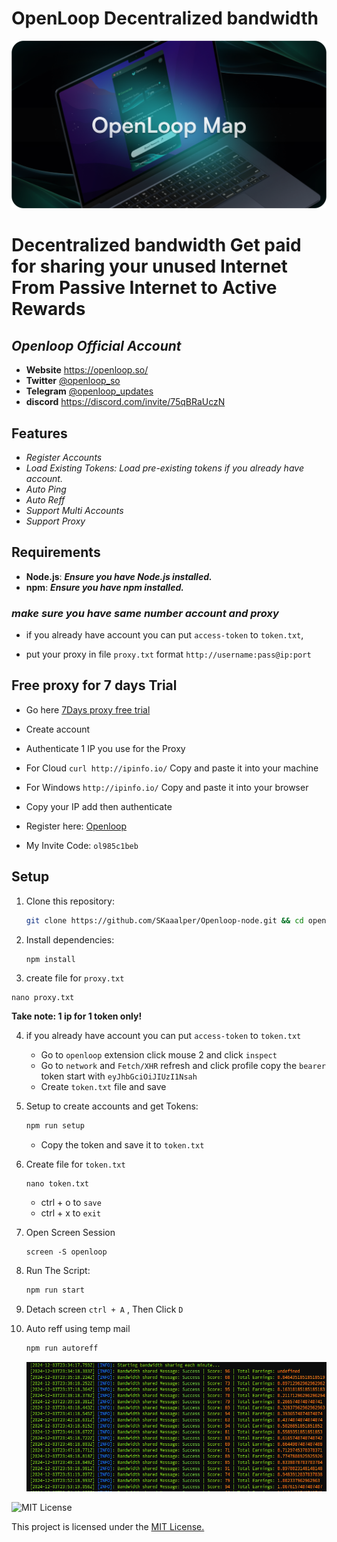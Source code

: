 # **OpenLoop Decentralized bandwidth**


![Banner](https://github.com/SKaaalper/Openloop-node/blob/main/OpenLoopMap.DdU9p2P0.png)


# **Decentralized bandwidth Get paid for sharing your unused Internet From Passive Internet to Active Rewards**


## *Openloop Official Account*

- **Website** https://openloop.so/
- **Twitter** [@openloop_so](https://x.com/openloop_so)
- **Telegram** [@openloop_updates](https://t.me/openloop_updates)
- **discord** https://discord.com/invite/75qBRaUczN


## **Features**

- *Register Accounts*
- *Load Existing Tokens: Load pre-existing tokens if you already have account.*
- *Auto Ping*
- *Auto Reff*
- *Support Multi Accounts*
- *Support Proxy*


## **Requirements**

- **Node.js**: ***Ensure you have Node.js installed.***
- **npm**: ***Ensure you have npm installed.***


### ***make sure you have same number account and proxy***


- if you already have account you can put `access-token` to `token.txt`,

- put your proxy in file `proxy.txt` format `http://username:pass@ip:port`


## **Free proxy for 7 days Trial**

- Go here [7Days proxy free trial](https://dashboard.proxyscrape.com/v2/services/premium/ip-authentication/d0a61512-5605-46df-8653-7e7a3d26c830)
- Create account
- Authenticate 1 IP you use for the Proxy
- For Cloud `curl http://ipinfo.io/` Copy and paste it into your machine
- For Windows `http://ipinfo.io/` Copy and paste it into your browser
- Copy your IP add then authenticate

- Register here: [Openloop](https://chromewebstore.google.com/detail/openloopso-sentry-node-ex/effapmdildnpkiaeghlkicpfflpiambm)
- My Invite Code: `ol985c1beb`


## Setup

1. Clone this repository:
   ```bash
   git clone https://github.com/SKaaalper/Openloop-node.git && cd openloop
   ```
2. Install dependencies:
   ```bash
   npm install
   ```
3. create file for `proxy.txt`
  ```
  nano proxy.txt
  ```
**Take note: 1 ip for 1 token only!**

4. if you already have account you can put `access-token` to `token.txt`
   - Go to `openloop` extension click mouse 2 and click `inspect`
   - Go to `network` and `Fetch/XHR` refresh and click profile copy the `bearer` token start with `eyJhbGciOiJIUzI1Nsah`
   - Create `token.txt` file and save

5. Setup to create accounts and get Tokens:
   ```bash
   npm run setup
   ```
   - Copy the token and save it to `token.txt`

6. Create file for `token.txt`
   ```
   nano token.txt
   ```
   - ctrl + o to `save`
   - ctrl + x to `exit`

7. Open Screen Session
   ```
   screen -S openloop
   ```
   
8. Run The Script:
   ```bash
   npm run start
   ```

9. Detach screen `ctrl + A` , Then Click `D`
   
8. Auto reff using temp mail
   ```bash
   npm run autoreff
   ```

   ![Banner](https://github.com/SKaaalper/Openloop-node/blob/main/123.png)
   
![MIT License](https://img.shields.io/badge/License-MIT-yellow)

   This project is licensed under the [MIT License.](https://github.com/SKaaalper/Openloop-node/blob/main/LICENSE)
